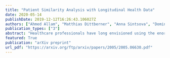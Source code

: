 ```yaml
---
title: "Patient Similarity Analysis with Longitudinal Health Data"
date: 2020-05-14
publishDate: 2019-12-12T16:26:43.106027Z
authors: ["Ahmed Allam", "Matthias Dittberner", "Anna Sintsova", "Dominique Brodbeck", "Michael Krauthammer"]
publication_types: ["3"]
abstract: "Healthcare professionals have long envisioned using the enormous processing powers of computers to discover new facts and medical knowledge locked inside electronic health records. These vast medical archives contain time-resolved information about medical visits, tests and procedures, as well as outcomes, which together form individual patient journeys. By assessing the similarities among these journeys, it is possible to uncover clusters of common disease trajectories with shared health outcomes. The assignment of patient journeys to specific clusters may in turn serve as the basis for personalized outcome prediction and treatment selection. This procedure is a non-trivial computational problem, as it requires the comparison of patient data with multi-dimensional and multi-modal features that are captured at different times and resolutions. In this review, we provide a comprehensive overview of the tools and methods that are used in patient similarity analysis with longitudinal data and discuss its potential for improving clinical decision making."
featured: True
publication: "arXiv preprint"
url_pdf: "https://arxiv.org/ftp/arxiv/papers/2005/2005.06630.pdf"
---
```


